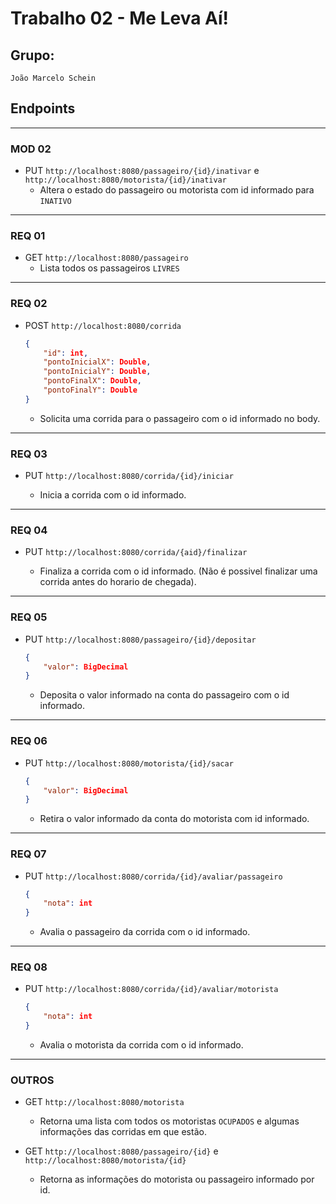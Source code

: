 # Trabalho 02 - Me Leva Aí!

## Grupo:
    João Marcelo Schein

## Endpoints

---

### MOD 02
 - PUT `http://localhost:8080/passageiro/{id}/inativar` e `http://localhost:8080/motorista/{id}/inativar`
    - Altera o estado do passageiro ou motorista com id informado para `INATIVO`

---

### REQ 01
 - GET `http://localhost:8080/passageiro`
    - Lista todos os passageiros `LIVRES` 

---

### REQ 02
 - POST `http://localhost:8080/corrida`

    ```json
    {
        "id": int,
        "pontoInicialX": Double,
        "pontoInicialY": Double,
        "pontoFinalX": Double,
        "pontoFinalY": Double
    }
    ```
    
    - Solicita uma corrida para o passageiro com o id informado no body.
    
---

### REQ 03
 - PUT `http://localhost:8080/corrida/{id}/iniciar`

    - Inicia a corrida com o id informado.
    
---

### REQ 04
 - PUT `http://localhost:8080/corrida/{aid}/finalizar`

    - Finaliza a corrida com o id informado. (Não é possivel finalizar uma corrida antes do horario de chegada).

---

### REQ 05
 - PUT `http://localhost:8080/passageiro/{id}/depositar`

    ```json
    {
        "valor": BigDecimal
    }
    ```
    
    - Deposita o valor informado na conta do passageiro com o id informado.
    
---

### REQ 06
 - PUT `http://localhost:8080/motorista/{id}/sacar`

    ```json
    {
        "valor": BigDecimal
    }
    ```
    
    - Retira o valor informado da conta do motorista com id informado.
    
---

### REQ 07
 - PUT `http://localhost:8080/corrida/{id}/avaliar/passageiro`

    ```json
    {
        "nota": int
    }
    ```
    
    - Avalia o passageiro da corrida com o id informado.
    
---

### REQ 08
 - PUT `http://localhost:8080/corrida/{id}/avaliar/motorista`

    ```json
    {
        "nota": int
    }
    ```
    
    - Avalia o motorista da corrida com o id informado.
    
---

### OUTROS
 - GET `http://localhost:8080/motorista`
    - Retorna uma lista com todos os motoristas `OCUPADOS` e algumas informações das corridas em que estão.

 - GET `http://localhost:8080/passageiro/{id}` e `http://localhost:8080/motorista/{id}`
    - Retorna as informações do motorista ou passageiro informado por id.
 